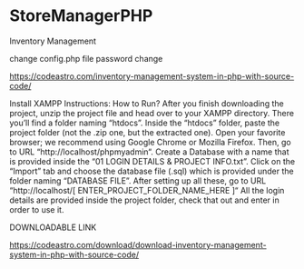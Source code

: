 # StoreManagerPHP

Inventory Management

change config.php file password change

https://codeastro.com/inventory-management-system-in-php-with-source-code/


Install XAMPP
Instructions: How to Run?
After you finish downloading the project, unzip the project file and head over to your XAMPP directory.
There you’ll find a folder naming “htdocs”.
Inside the “htdocs” folder, paste the project folder (not the .zip one, but the extracted one).
Open your favorite browser; we recommend using Google Chrome or Mozilla Firefox.
Then, go to URL “http://localhost/phpmyadmin“.
Create a Database with a name that is provided inside the “01 LOGIN DETAILS & PROJECT INFO.txt”.
Click on the “Import” tab and choose the database file (.sql) which is provided under the folder naming “DATABASE FILE”.
After setting up all these, go to URL “http://localhost/[ ENTER_PROJECT_FOLDER_NAME_HERE ]“
All the login details are provided inside the project folder, check that out and enter in order to use it.

DOWNLOADABLE LINK

https://codeastro.com/download/download-inventory-management-system-in-php-with-source-code/
